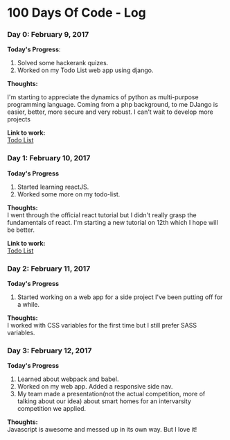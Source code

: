 # 100 Days Of Code - Log

### Day 0: February 9, 2017  


**Today's Progress**:  
1. Solved some hackerank quizes.
2. Worked on my Todo List web app using django.  


**Thoughts:**  

I'm starting to appreciate the dynamics of python as multi-purpose programming language. Coming from a php background, to me DJango is easier, better, more secure and very robust. I can't wait to develop more projects

**Link to work:**  
[Todo List](https://github.com/r0b0tt/todo-list)  



### Day 1: February 10, 2017  

**Today's Progress**  

1. Started learning reactJS.
2. Worked some more on my todo-list.  

**Thoughts:**  
I went through the official react tutorial but I didn't really grasp the fundamentals of react. I'm starting a new tutorial on 12th which I hope will be better.  
  
**Link to work:**  
[Todo List](https://github.com/r0b0tt/todo-list)  

### Day 2: February 11, 2017  

**Today's Progress**  

1. Started working on a web app for a side project I've been putting off for a while.  

**Thoughts:**  
I worked with CSS variables for the first time but I still prefer SASS variables.  

### Day 3: February 12, 2017  

**Today's Progress**  

1. Learned about webpack and babel.  
2. Worked on my web app. Added a responsive side nav.
3. My team made a presentation(not the actual competition, more of talking about our idea) about smart homes for an intervarsity competition we applied.   

**Thoughts:**  
Javascript is awesome and messed up in its own way. But I love it!